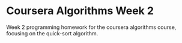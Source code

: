 Coursera Algorithms Week 2
==============================
Week 2 programming homework for the coursera algorithms course, focusing
on the quick-sort algorithm.
